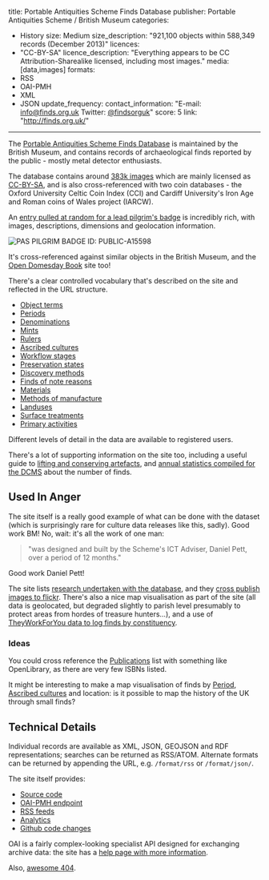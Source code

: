 title: Portable Antiquities Scheme Finds Database
publisher: Portable Antiquities Scheme / British Museum
categories: 
  - History
size: Medium
size_description: "921,100 objects within 588,349 records (December 2013)" 
licences: 
  - "CC-BY-SA"
licence_description: "Everything appears to be CC Attribution-Sharealike licensed, including most images."
media: [data,images]
formats: 
  - RSS
  - OAI-PMH
  - XML
  - JSON
update_frequency: 
contact_information: "E-mail: [info@finds.org.uk](info@finds.org.uk) Twitter: [@findsorguk](https://twitter.com/findsorguk)"
score: 5
link: "http://finds.org.uk/"
---

The [Portable Antiquities Scheme Finds Database](http://finds.org.uk/) is maintained by the British Museum, and contains records of archaeological finds reported by the public - mostly metal detector enthusiasts.

The database contains around [383k images](http://finds.org.uk/database/images) which are mainly licensed as [CC-BY-SA](http://creativecommons.org/licenses/by-sa/3.0/), and is also cross-referenced with two coin databases - the Oxford University Celtic Coin Index (CCI) and Cardiff University's Iron Age and Roman coins of Wales project (IARCW).


An [entry pulled at random for a lead pilgrim's badge](http://finds.org.uk/database/artefacts/record/id/577124) is incredibly rich, with images, descriptions, dimensions and geolocation information.

![PAS PILGRIM BADGE ID: PUBLIC-A15598](http://finds.org.uk/images/rtyrrell/medium/mount,P20badge,P20,282,29.jpg.pagespeed.ce.Lh7CrcBAFx.jpg)

It's cross-referenced against similar objects in the British Museum, and the [Open Domesday Book](http://domesdaymap.co.uk) site too!

There's a clear controlled vocabulary that's described on the site and reflected in the URL structure. 

* [Object terms](http://finds.org.uk/database/terminology/objects)
* [Periods](http://finds.org.uk/database/terminology/periods)
* [Denominations](http://finds.org.uk/database/terminology/denominations)
* [Mints](http://finds.org.uk/database/terminology/mints)
* [Rulers](http://finds.org.uk/database/terminology/rulers)
* [Ascribed cultures](http://finds.org.uk/database/terminology/cultures)
* [Workflow stages](http://finds.org.uk/database/terminology/workflows)
* [Preservation states](http://finds.org.uk/database/terminology/preservations)
* [Discovery methods](http://finds.org.uk/database/terminology/methods)
* [Finds of note reasons](http://finds.org.uk/database/terminology/notes)
* [Materials](http://finds.org.uk/database/terminology/materials)
* [Methods of manufacture](http://finds.org.uk/database/terminology/manufactures)
* [Landuses](http://finds.org.uk/database/terminology/landuses)
* [Surface treatments](http://finds.org.uk/database/terminology/surfaces)
* [Primary activities](http://finds.org.uk/database/terminology/activities)

Different levels of detail in the data are available to registered users. 

There's a lot of supporting information on the site too, including a useful guide to [lifting and conserving artefacts](http://finds.org.uk/conservation), and [annual statistics compiled for the DCMS](http://finds.org.uk/news) about the number of finds.


## Used In Anger

The site itself is a really good example of what can be done with the dataset (which is surprisingly rare for culture data releases like this, sadly). Good work BM! No, wait: it's all the work of one man: 
> "was designed and built by the Scheme's ICT Adviser, Daniel Pett, over a period of 12 months."

Good work Daniel Pett!

The site lists [research undertaken with the database](http://finds.org.uk/research/projects), and they [cross publish images to flickr](http://www.flickr.com/photos/finds). There's also a nice map visualisation as part of the site (all data is geolocated, but degraded slightly to parish level presumably to protect areas from hordes of treasure hunters...), and a use of [TheyWorkForYou data to log finds by constituency](http://finds.org.uk/news/theyworkforyou/finds/constituency/Aberavon).

### Ideas ###

You could cross reference the [Publications](http://finds.org.uk/database/publications) list with something like OpenLibrary, as there are very few ISBNs listed.

It might be interesting to make a map visualisation of finds by  [Period](http://finds.org.uk/database/terminology/periods), [Ascribed cultures](http://finds.org.uk/database/terminology/cultures) and location: is it possible to map the history of the UK through small finds?

## Technical Details

Individual records are available as XML, JSON, GEOJSON and RDF representations; searches can be returned as RSS/ATOM. Alternate formats can be returned by appending the URL, e.g. ```/format/rss``` or ```/format/json/```.

The site itself provides:

* [Source code](https://github.com/portableant/Beowulf---PAS)
* [OAI-PMH endpoint](http://finds.org.uk/database/oai)
* [RSS feeds](http://finds.org.uk/info/advice/rss)
* [Analytics](http://finds.org.uk/analytics)
* [Github code changes](http://finds.org.uk/info/github)


OAI is a fairly complex-looking specialist API designed for exchanging archive data: the site has a [help page with more information](http://finds.org.uk/database/oai).

Also, [awesome 404](http://finds.org.uk/database/images/image/id/440526/format/jpg).